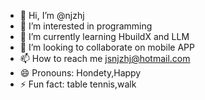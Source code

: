 - 👋 Hi, I’m @njzhj
- 👀 I’m interested in  programming
- 🌱 I’m currently learning HbuildX and LLM
- 💞️ I’m looking to collaborate on mobile APP
- 📫 How to reach me jsnjzhj@hotmail.com
- 😄 Pronouns: Hondety,Happy
- ⚡ Fun fact: table tennis,walk

<!---
njzhj/njzhj is a ✨ special ✨ repository because its `README.md` (this file) appears on your GitHub profile.
You can click the Preview link to take a look at your changes.
--->
